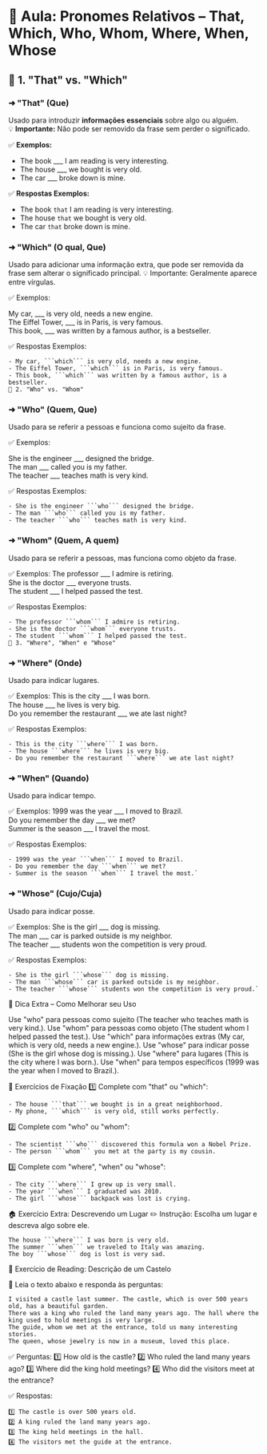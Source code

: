 # 📌 Aula: Pronomes Relativos – That, Which, Who, Whom, Where, When, Whose

## 🔹 1. "That" vs. "Which"

### ➜ **"That"** (Que)
Usado para introduzir **informações essenciais** sobre algo ou alguém.  
💡 **Importante:** Não pode ser removido da frase sem perder o significado.

✅ **Exemplos:**
- The book ___ I am reading is very interesting.
- The house ___ we bought is very old.
- The car ___ broke down is mine.

✅ **Respostas Exemplos:**

- The book ```that``` I am reading is very interesting.
- The house ```that``` we bought is very old.
- The car ```that``` broke down is mine.
  
### ➜ **"Which"** (O qual, Que)
Usado para adicionar uma informação extra, que pode ser removida da frase sem alterar o significado principal.
💡 Importante: Geralmente aparece entre vírgulas.

✅ Exemplos:

My car, ___ is very old, needs a new engine.  
The Eiffel Tower, ___ is in Paris, is very famous.  
This book, ___ was written by a famous author, is a bestseller.  
  
✅ Respostas Exemplos:

```
- My car, ```which``` is very old, needs a new engine.
- The Eiffel Tower, ```which``` is in Paris, is very famous.
- This book, ```which``` was written by a famous author, is a bestseller.
🔹 2. "Who" vs. "Whom"
```

### ➜ **"Who"** (Quem, Que)
Usado para se referir a pessoas e funciona como sujeito da frase.

✅ Exemplos:

She is the engineer ___ designed the bridge.  
The man ___ called you is my father.   
The teacher ___ teaches math is very kind.  

✅ Respostas Exemplos:

```
- She is the engineer ```who``` designed the bridge.
- The man ```who``` called you is my father.
- The teacher ```who``` teaches math is very kind.
```

### ➜ **"Whom"** (Quem, A quem)

Usado para se referir a pessoas, mas funciona como objeto da frase.

✅ Exemplos:
The professor ___ I admire is retiring.  
She is the doctor ___ everyone trusts.  
The student ___ I helped passed the test.  

✅ Respostas Exemplos:
```
- The professor ```whom``` I admire is retiring.
- She is the doctor ```whom``` everyone trusts.
- The student ```whom``` I helped passed the test.
🔹 3. "Where", "When" e "Whose"
```

### ➜ **"Where"** (Onde)
Usado para indicar lugares.

✅ Exemplos:
This is the city ___ I was born.  
The house ___ he lives is very big.  
Do you remember the restaurant ___ we ate last night?  

✅ Respostas Exemplos:
```
- This is the city ```where``` I was born.  
- The house ```where``` he lives is very big.  
- Do you remember the restaurant ```where``` we ate last night?  
```
  
### ➜ **"When"** (Quando)
Usado para indicar tempo.

✅ Exemplos:
1999 was the year ___ I moved to Brazil.  
Do you remember the day ___ we met?  
Summer is the season ___ I travel the most.  

✅ Respostas Exemplos:
```
- 1999 was the year ```when``` I moved to Brazil.  
- Do you remember the day ```when``` we met?  
- Summer is the season ```when``` I travel the most.`  
```
  
### ➜ **"Whose"** (Cujo/Cuja)
Usado para indicar posse.

✅ Exemplos:
She is the girl ___ dog is missing.  
The man ___ car is parked outside is my neighbor.  
The teacher ___ students won the competition is very proud.  

✅ Respostas Exemplos:
```  
- She is the girl ```whose``` dog is missing.  
- The man ```whose``` car is parked outside is my neighbor.  
- The teacher ```whose``` students won the competition is very proud.`  
```

📝 Dica Extra – Como Melhorar seu Uso

Use "who" para pessoas como sujeito (The teacher who teaches math is very kind.).
Use "whom" para pessoas como objeto (The student whom I helped passed the test.).
Use "which" para informações extras (My car, which is very old, needs a new engine.).
Use "whose" para indicar posse (She is the girl whose dog is missing.).
Use "where" para lugares (This is the city where I was born.).
Use "when" para tempos específicos (1999 was the year when I moved to Brazil.).

🎯 Exercícios de Fixação
1️⃣ Complete com "that" ou "which":

```
- The house ```that``` we bought is in a great neighborhood.
- My phone, ```which``` is very old, still works perfectly.
```

2️⃣ Complete com "who" ou "whom":

```
- The scientist ```who``` discovered this formula won a Nobel Prize.
- The person ```whom``` you met at the party is my cousin.
```

3️⃣ Complete com "where", "when" ou "whose":

```
- The city ```where``` I grew up is very small.
- The year ```when``` I graduated was 2010.
- The girl ```whose``` backpack was lost is crying.
```

🏠 Exercício Extra: Descrevendo um Lugar ✏️ Instrução: Escolha um lugar e descreva algo sobre ele.

```
The house ```where``` I was born is very old.  
The summer ```when``` we traveled to Italy was amazing.  
The boy ```whose``` dog is lost is very sad.  
```

🎨 Exercício de Reading: Descrição de um Castelo

📖 Leia o texto abaixo e responda às perguntas:

```
I visited a castle last summer. The castle, which is over 500 years old, has a beautiful garden.  
There was a king who ruled the land many years ago. The hall where the king used to hold meetings is very large.  
The guide, whom we met at the entrance, told us many interesting stories.  
The queen, whose jewelry is now in a museum, loved this place.  
```

✅ Perguntas: 
1️⃣ How old is the castle?
2️⃣ Who ruled the land many years ago?
3️⃣ Where did the king hold meetings?
4️⃣ Who did the visitors meet at the entrance?

✅ Respostas:

```
1️⃣ The castle is over 500 years old.
2️⃣ A king ruled the land many years ago.
3️⃣ The king held meetings in the hall.
4️⃣ The visitors met the guide at the entrance.
```